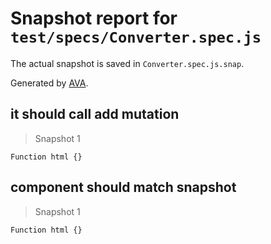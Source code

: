 # Snapshot report for `test/specs/Converter.spec.js`

The actual snapshot is saved in `Converter.spec.js.snap`.

Generated by [AVA](https://ava.li).

## it should call add mutation

> Snapshot 1

    Function html {}

## component should match snapshot

> Snapshot 1

    Function html {}
